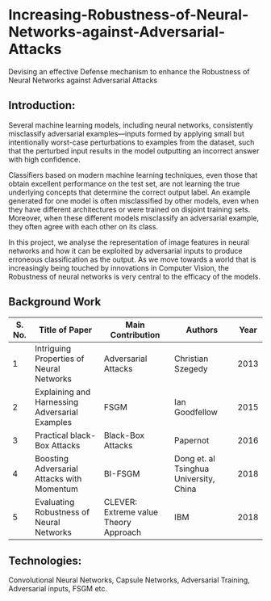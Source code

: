 # Increasing-Robustness-of-Neural-Networks-against-Adversarial-Attacks
Devising an effective Defense mechanism to enhance the Robustness of Neural Networks against Adversarial Attacks

## Introduction:
 Several machine learning models, including neural networks, consistently misclassify adversarial examples—inputs formed by applying small but intentionally worst-case perturbations to examples from the dataset, such that the perturbed input results in the model outputting an incorrect answer with high confidence. 
 
 Classifiers based on modern machine learning techniques, even those that obtain excellent performance on the test set, are not learning the true underlying concepts that determine the correct output label. An example generated for one model is often misclassified by other models, even when they have different architectures or were trained on disjoint training sets. Moreover, when these different models misclassify an adversarial example, they often agree with each other on its class. 
 
 In this project, we analyse the representation of image features in neural networks and how it can be exploited by adversarial inputs to produce erroneous classification as the output. As we move towards a world that is increasingly being touched by innovations in Computer Vision, the Robustness of neural networks is very central to the efficacy of the models.

## Background Work

| S. No. | Title of Paper                                 | Main Contribution                     | Authors                                | Year |
|--------|------------------------------------------------|---------------------------------------|----------------------------------------|------|
| 1      | Intriguing Properties of Neural Networks       | Adversarial Attacks                   | Christian Szegedy                      | 2013 |
| 2      | Explaining and Harnessing Adversarial Examples | FSGM                                  | Ian Goodfellow                         | 2015 |
| 3      | Practical black-Box Attacks                    | Black-Box Attacks                     | Papernot                               | 2016 |
| 4      | Boosting Adversarial Attacks with Momentum     | BI-FSGM                               | Dong et. al Tsinghua University, China | 2018 |
| 5      | Evaluating Robustness of Neural Networks       | CLEVER: Extreme value Theory Approach | IBM                                    | 2018 |

## Technologies: 
 Convolutional Neural Networks, Capsule Networks, Adversarial Training, Adversarial inputs, FSGM etc.


